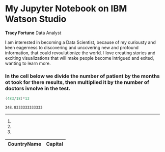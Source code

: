 # My Jupyter Notebook on IBM Watson Studio

**Tracy Fortune**
Data Analyst

 I am interested in becoming a Data Scientist, because of my curiousty and keen eagerness to discovering and uncovering new and profound information, that could revoulutionize the world. I love creating stories and exciting visualizations that will make people become intrigued and exited, wanting to learn more.

### In the cell below we divide the number of patient by the months ot took for there results, then multiplied it by the number of doctors ivnolve in the test.


```python
(483/18)*13
```




    348.8333333333333



----------
1.
2.
3.
|CountryName | Capital|
|------------|--------|
